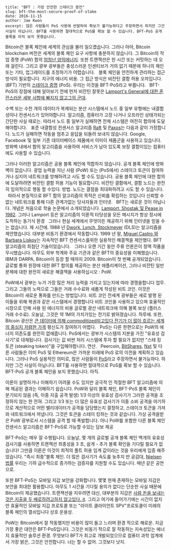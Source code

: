 ~~~
title: "BFT : 가장 안전한 스테이크 증언"
slug: bft-the-most-secure-proof-of-stake
date: 2016-11-15
author: Jae Kwon
excerpt: 많은 사람들이 PoS 사용에 반발하여 확보가 불가능하다고 주장하면서 하지만 그건 사실이 아닙니다. BFT를 사용하면 절대적으로 PoS를 확보 할 수 있습니다. BFT-PoS 공개 블록을 아직 보지 못했습니다.
~~~

Bitcoin은 블록 체인에 세계의 관심을 불러 일으켰습니다. 그러나 아아, Bitcoin
blockchain 버전은 세계의 블록 체인 요구 사항에 충분하지 않습니다. 그
Bitcoin의 작업 증명 (PoW) 합의 [엄청난 양의에너지](http://motherboard.vice.com/read/bitcoin-could-consume-as-much-electricity-as-denmark-by-2020). 또한 트랜잭션은 한 시간 또는
커밋하는 데 오래 걸린다. 그리고 광부 광부들은 충성스러운 인센티브가 거의 없기 때문에
하나의 체인 또는 기타, 업그레이드를 조정하기가 어렵습니다.
 
블록 체인을 안전하게 관리하는 접근 방식이 필요합니다.
지구의 에너지 비용. 그 접근 방식은 비잔틴 결함 허용 오차입니다.
(BFT) 기반의 [스테이크 증명](https://bitcointalk.org/index.php?topic=27787.0) (PoS). 우리는 이것을 BFT-PoS라고 부릅니다.
 
BFT-PoS의 장점에 대해 알아보기 전에 먼저
비잔틴 잘못은 [Lamport's General에 대한 혼란스러운 세부 사항에 빠지지 않고그의 군대](http://pages.cs.wisc.edu/~sschang/OS-Qual/reliability/byzantine.htm).

수백 또는 수천 개의 데이터가 복제되는 분산 시스템에서
노드 중 일부 유형에는 내결함성이나 컨센서스가 있어야합니다.
알고리즘, 컴퓨터가 고장 나거나 오프라인 상태가되는 간단한 사실
때로는. 따라서 노드 중 일부가 실패하면 전체 시스템은 여전히
합의에 도달해야합니다.
 
표준 내결함성 컨센서스 알고리즘
[Raft](https://raft.github.io/raft.pdf) 및
[Paxos](https://en.wikipedia.org/wiki/Paxos_ (computer_science))는 다음과 같이 가정합니다.
노드가 실패하면 작동을 멈추고 응답을 되돌려 보내지 않습니다.
Google, Facebook 및 일부 기존 데이터베이스 제품에서 이미이 제품군을 사용하고 있습니다.
방화벽 내에서 합의 알고리즘을 사용하여 서비스가 남아 있도록 보장
결함이있는 컴퓨터에도 사용할 수 있습니다.

그러나 이러한 알고리즘은 공용 블록 체인에 적합하지 않습니다.
공개 블록 체인에 방화벽이 없습니다. 광업 능력을 지닌 사람 (PoW) 또는
(PoS에서) 스테이크 토큰이 참여하거나 심지어 네트워크를 방해하려고 시도 할 수도 있습니다.
공용 블록 체인에 대한 합의에 도달하려면 비잔틴 결함 허용 기능이 필요합니다.
비잔틴 결함에서, 결함 노드는 완전히 임의적으로 행동 할 수있다.
방법. 노드는 결점을 최대화하려고 시도 할 수 있습니다.
 
따라서 본질적으로 BFT 합의 알고리즘의 목적은 신뢰를 확립하는 것입니다
신뢰할 수없는 네트워크를 통해 다른 관계가없는 당사자들과
인터넷.
 
BFT는 새로운 것이 아닙니다. 개념은 처음으로 학술 논문에서 소개되었습니다.
[Lamport, Shostak 및 Pease in
1982](http://research.microsoft.com/en-us/um/people/lamport/pubs/byz.pdf). 그러나
Lamport 등은 알고리즘의 이론적 타당성을
모든 메시지가 항상 정시에 도착하는 동기식 환경
 
그러나 현실 세계에서 무엇이든 제공하기 위해 인터넷을 믿을 수는 없습니다.
제 시간에. 1988 년 [Dwork, Lynch, Stockmeyer](http://groups.csail.mit.edu/tds/papers/Lynch/jacm88.pdf) (DLS)는 알고리즘을 제안했습니다.
대부분 비동기 환경에서 작동합니다. 1999 년 말, [Miguel Castro
와 Barbara Liskov](http://pmg.csail.mit.edu/papers/osdi99.pdf)는 지속적인 BFT 컨센서스를위한 실용적인 해결책을 제안했다.
BFT 알고리즘의 최첨단 기술이었습니다.
 
그러나 오랜 기간 동안 주류 언론은이 정액 작품을 무시했습니다. 아무도
외부 학계와 주요 기관과 같은 BFT의 중요성을 이해했습니다.
IBM과 DARPA, Bitcoin이 등장 할 때까지 2009. Bitcoin이 첫 번째 공개되었습니다.
글로벌 통화 원장에 대한 BFT 합의를 제공하는 분산 애플리케이션,
그러나 비잔틴 일반 문제에 대한 완전히 새로운 해결책을 사용하십시오 : PoW. 

PoW에서 광부는 누가 가장 많은 처리 능력을 가지고 있는지에 따라 경쟁을합니다
업무. 그리고 그들의 노력으로 그들은 거래 수수료와
새롭게 작성된 비트 코인. 이것은 Bitcoin이 새로운 통화를 만드는 방법입니다. 비트 코인
전세계 광부들은 새로 발행 된 이들을 위해 복권과 같은 시스템에서 경쟁합니다
비트 코인을 사용하고 있으며 효율적인 시장으로 인해 사용 된 에너지의 비용
글로벌 광산 네트워크에 의해 블록 보상 (플러스
거래 수수료). 오늘날, 그것은 약 1M의 가치가있는 전기로 밝혀졌습니다.
하루에. 또한, Bitcoin 광산은 [큰 데이터에 의해 commoditized되고있다
전기가 더 많이 흐르는 세계의 중심지
저렴한 가격](https://bitcointalk.org/index.php?topic=1072474.0)
평신도가 참여하기 어렵다.
 
PoS는 다른 한편으로는 PoW의 에너지 의존도를 완전히 없애줍니다.
PoS에서는 광부가 시스템의 지분을 가진 "유효성 검사기"로 대체됩니다.
검사기는 값 비싼 처리 시스템에 투자 할 필요가 없지만
"스테 킹 토큰 (steaking token)"을 구입해야합니다.
연산.
 
Peercoin, [BitShares](https://bitshares.org/),
[Nxt](https://en.wikipedia.org/wiki/Nxt) 및 다른 사람들은 이미
PoS 및 Ethereum은 가까운 미래에 PoS 로의 이전을 계획하고 있습니다. 그러나 PoS
실용적인 의미로, 많은 사람들이 [
PoS](https://download.wpsoftware.net/bitcoin/pos.pdf)라고 주장하면서
불가능하다. 하지만 그건 사실이 아닙니다. BFT를 사용하면 절대적으로
PoS를 확보 할 수 있습니다. BFT-PoS 공개 블록 체인을 보지 못했습니다.
아직.

이론이 설명하거나 이해하기 어려울 수도 있지만 궁극적 인
적절한 BFT 알고리즘에 의해 제공된 결과는 이해하기 쉽습니다. PoW와 달리
블록 체인, BFT-PoS 블록 체인이 분기되지 않음 (즉, 이중 지출 공격 발생)
1/3 이상의 유효성 검사기가 그러한 공격을 조정하지 않는 한 전혀. 그리고 1/3 또는
더 많은 유효성 검사기가 이중 소비 공격을 야기하므로 계산적으로
어떤 밸리데이터가 공격을 담당했는지 결정하고,
스테이크 토큰을 가져와 네트워크에서 꺼냅니다. 그것은 토큰을 스테이 킹하는 것과 같습니다.
가상 공격을받은 PoW 광부로서 시스템을 공격 할 때 폭발합니다. 아니
PoW를 포함한 다른 블록 체인 컨센서스 알고리즘은
BFT-PoS로 가능할 수있는 담보 제공

BFT-PoS는 매우 잘 수행됩니다. 오늘날, 몇 개의 글로벌 공개 블록 체인
백개의 유효성 검사기를 사용하면 트랜잭션 최종성을 3
초, 쉽게 - 추가 블록 확인을 기다릴 필요가 없습니다! 그만큼
이론은 이것이 최적의 폴트 허용 임계 값이라는 것을 우리에게 입증 해주었습니다.
"즉시 최종"블록 체인. 더 많은 검사기가 속도를 늦추지 만
공감대, [Nielsen
법률](https://www.nngroup.com/articles/law-of-bandwidth/)
우리는 기하 급수적으로 증가하는 검증자를 지원할 수도 있습니다.
매년 같은 공연으로.

또한 BFT-PoS는 모바일 지갑 보안을 강화합니다. 몇몇
현재 존재하는 모바일 지갑은 보안을 최대한 활용합니다.
아무도 1 시간을 기다릴 용의가 없다는 단순한 사실 때문에 Bitcoin이 제공했습니다.
트랜잭션을 지우려면 대신, 대부분의 지갑은 [사람
돈을 보내는 것은 지출을 두 배로하려고하지 않고있다.
it](https://www.coingecko.com/buzz/peter-todd-explains-the-problems-with-unconfirmed-bitcoin-transactions).
그리고 여기에 들어가기에는 시간이 없지만 효율적인 모바일 지갑
프로토콜 또는 "라이트 클라이언트 SPV"프로토콜이 미래의 블록 체인의 열쇠입니다
상호 운용성.

PoW는 Bitcoin에서 잘 작동했지만 비용이 많이 들고 느리며 환경 적으로
해로운. 지금 가장 좋은 대안은 BFT-PoS입니다. 그것은
비동기 적으로 잘 작동하는 지속성있는 에너지 효율적인 솔루션
환경. 무엇보다 BFT가 최고로 개발되었으므로
컴퓨터 과학 업계에서 가장 밝은, 그것은 안전합니다. 너는 할 수 없어.
그것보다 낫지.

